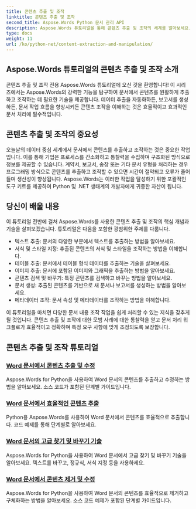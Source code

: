 ```yaml
---
title: 콘텐츠 추출 및 조작
linktitle: 콘텐츠 추출 및 조작
second_title: Aspose.Words Python 문서 관리 API
description: Aspose.Words 튜토리얼을 통해 콘텐츠 추출 및 조작의 세계를 알아보세요. Python 및 .NET을 사용하여 콘텐츠를 효율적으로 추출하고 조작하여 문서 처리 기능을 향상시키는 방법을 알아보세요.
type: docs
weight: 11
url: /ko/python-net/content-extraction-and-manipulation/
---
```

## Aspose.Words 튜토리얼의 콘텐츠 추출 및 조작 소개

콘텐츠 추출 및 조작 전용 Aspose.Words 튜토리얼에 오신 것을 환영합니다! 이 시리즈에서는 Aspose.Words의 강력한 기능을 탐구하여 문서에서 콘텐츠를 원활하게 추출하고 조작하는 데 필요한 기술을 제공합니다. 데이터 추출을 자동화하든, 보고서를 생성하든, 문서 작업 흐름을 향상시키든 콘텐츠 조작을 이해하는 것은 효율적이고 효과적인 문서 처리에 필수적입니다.

## 콘텐츠 추출 및 조작의 중요성

오늘날의 데이터 중심 세계에서 문서에서 콘텐츠를 추출하고 조작하는 것은 중요한 작업입니다. 이를 통해 기업은 프로세스를 간소화하고 통찰력을 수집하며 구조화된 방식으로 정보를 제공할 수 있습니다. 계약서, 보고서, 송장 또는 기타 문서 유형을 처리하는 경우 프로그래밍 방식으로 콘텐츠를 추출하고 조작할 수 있으면 시간이 절약되고 오류가 줄어들며 생산성이 향상됩니다. Aspose.Words는 이러한 작업을 달성하기 위한 포괄적인 도구 키트를 제공하여 Python 및 .NET 생태계의 개발자에게 귀중한 자산이 됩니다.

## 당신이 배울 내용

이 튜토리얼 전반에 걸쳐 Aspose.Words를 사용한 콘텐츠 추출 및 조작의 핵심 개념과 기술을 살펴보겠습니다. 튜토리얼은 다음을 포함한 광범위한 주제를 다룹니다.

- 텍스트 추출: 문서의 다양한 부분에서 텍스트를 추출하는 방법을 알아보세요.
- 서식 및 스타일 지정: 추출된 콘텐츠의 서식 및 스타일을 조작하는 방법을 이해합니다.
- 테이블 추출: 문서에서 테이블 형식 데이터를 추출하는 기술을 살펴보세요.
- 이미지 추출: 문서에 포함된 이미지와 그래픽을 추출하는 방법을 알아보세요.
- 콘텐츠 검색 및 바꾸기: 특정 콘텐츠를 검색하고 바꾸는 방법을 알아보세요.
- 문서 생성: 추출된 콘텐츠를 기반으로 새 문서나 보고서를 생성하는 방법을 알아보세요.
- 메타데이터 조작: 문서 속성 및 메타데이터를 조작하는 방법을 이해합니다.

이 튜토리얼을 마치면 다양한 문서 내용 조작 작업을 쉽게 처리할 수 있는 지식을 갖추게 될 것입니다. 콘텐츠 추출 및 조작에 대한 모범 사례에 대한 통찰력을 얻고 문서 처리 워크플로가 효율적이고 정확하며 특정 요구 사항에 맞게 조정되도록 보장합니다.

## 콘텐츠 추출 및 조작 튜토리얼
### [Word 문서에서 콘텐츠 추출 및 수정](./extract-modify-document-content/)
Aspose.Words for Python을 사용하여 Word 문서의 콘텐츠를 추출하고 수정하는 방법을 알아보세요. 소스 코드가 포함된 단계별 가이드입니다.
### [Word 문서에서 효율적인 콘텐츠 추출](./document-content-extraction/)
Python용 Aspose.Words를 사용하여 Word 문서에서 콘텐츠를 효율적으로 추출합니다. 코드 예제를 통해 단계별로 알아보세요.
### [Word 문서의 고급 찾기 및 바꾸기 기술](./find-replace-documents/)
Aspose.Words for Python을 사용하여 Word 문서에서 고급 찾기 및 바꾸기 기술을 알아보세요. 텍스트를 바꾸고, 정규식, 서식 지정 등을 사용하세요.
### [Word 문서에서 콘텐츠 제거 및 수정](./remove-content-documents/)
Aspose.Words for Python을 사용하여 Word 문서의 콘텐츠를 효율적으로 제거하고 구체화하는 방법을 알아보세요. 소스 코드 예제가 포함된 단계별 가이드입니다.